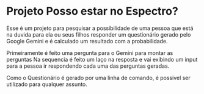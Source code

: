 # Projeto Posso estar no Espectro?

Esse é um projeto para pesquisar a possibilidade de uma pessoa que está na duvida para ela ou seus filhos responder um questionário gerado pelo Google Gemini e é calculado um resultado com a probabilidade.

Primeiramente é feito uma pergunta para o Gemini para montar as perguntas
Na sequencia é feito um laço na resposta e vai exibindo um input para a pessoa ir respondendo cada uma das perguntas geradas.

Como o Questionário é gerado por uma linha de comando, é possivel ser utilizado para qualquer assunto.
